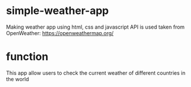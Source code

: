 # simple-weather-app
Making weather app using html, css and javascript
API is used taken from OpenWeather: https://openweathermap.org/
# function
This app allow users to check the current weather of different countries in the world
